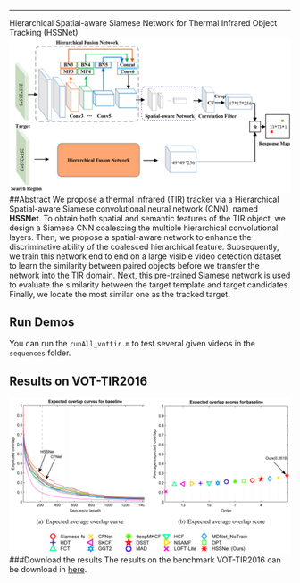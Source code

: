 ----------
Hierarchical Spatial-aware Siamese Network for Thermal Infrared Object Tracking (HSSNet)
![Alt text](./images/HSSNetwork-framework.jpg)
##Abstract
We propose a thermal infrared (TIR) tracker via a Hierarchical Spatial-aware Siamese convolutional neural network (CNN), named **HSSNet**. To obtain both spatial and semantic features of the TIR object, we design a Siamese CNN coalescing the multiple hierarchical convolutional layers. Then, we propose a spatial-aware network to enhance the discriminative ability of the coalesced hierarchical feature. Subsequently, we train this network end to end on a large visible video detection dataset to learn the similarity between paired objects before we transfer the network into the TIR domain. Next, this pre-trained Siamese network is used to evaluate the similarity between the target template and target candidates. Finally, we locate the most similar one as the tracked target.
## Run Demos 
You can run the `runAll_vottir.m` to test several given videos in the `sequences` folder.

## Results on VOT-TIR2016
![Alt text](./images/VOT-TIR2016Results1.jpg)
###Download the results
The results on the benchmark VOT-TIR2016 can be download in [here](https://drive.google.com/open?id=1G6zlFq2aGsnOazIluZjaB61eu8G5Q03N).
